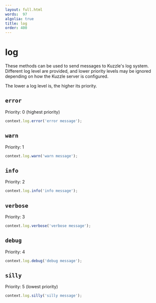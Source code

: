 ```yaml
---
layout: full.html
words:  97
algolia: true
title: log
order: 400
---
```


# log


These methods can be used to send messages to Kuzzle's log system.  
Different log level are provided, and lower priority levels may be ignored depending on how the Kuzzle server is configured.

The lower a log level is, the higher its priority.

## `error`

Priority: 0 (highest priority)

```js
context.log.error('error message');
```

## `warn`

Priority: 1

```js
context.log.warn('warn message');
```

## `info`

Priority: 2

```js
context.log.info('info message');
```

## `verbose`

Priority: 3

```js
context.log.verbose('verbose message');
```

## `debug`

Priority: 4

```js
context.log.debug('debug message');
```

## `silly`

Priority: 5 (lowest priority)

```js
context.log.silly('silly message');
```
